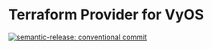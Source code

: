 # Terraform Provider for VyOS

[![semantic-release: conventional commit](https://img.shields.io/badge/semantic--release-conventionalcommit-e10079?logo=semantic-release)](https://github.com/semantic-release/semantic-release)
